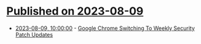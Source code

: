 # [Published on 2023-08-09](index.md)

* [2023-08-09, 10:00:00](https://tech.slashdot.org/story/23/08/08/2250228/google-chrome-switching-to-weekly-security-patch-updates?utm_source=rss1.0mainlinkanon&utm_medium=feed) - [Google Chrome Switching To Weekly Security Patch Updates](https://tech.slashdot.org/story/23/08/08/2250228/google-chrome-switching-to-weekly-security-patch-updates?utm_source=rss1.0mainlinkanon&utm_medium=feed)
